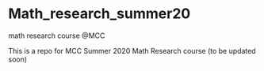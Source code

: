 # Math_research_summer20
math research course @MCC

This is a repo for MCC Summer 2020 Math Research course (to be updated soon)
